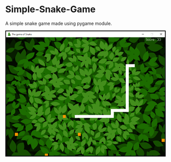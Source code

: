 # Simple-Snake-Game

A simple snake game made using pygame module.

![Screenshot](https://github.com/FluffyMaguro/Simple-Snake-Game/blob/master/Screenshot1.png)
